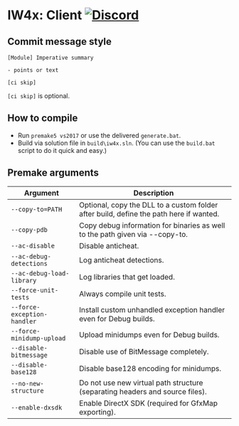 
# IW4x: Client [![Discord](https://discordapp.com/api/guilds/219514629703860235/widget.png)](https://discord.gg/sKeVmR3)

## Commit message style

```
[Module] Imperative summary

- points or text

[ci skip]
```

`[ci skip]` is optional.

## How to compile

- Run `premake5 vs2017` or use the delivered `generate.bat`.
- Build via solution file in `build\iw4x.sln`. (You can use the `build.bat` script to do it quick and easy.)

## Premake arguments

| Argument | Description |
| ------------- | ------------- |
| `--copy-to=PATH` | Optional, copy the DLL to a custom folder after build, define the path here if wanted. |
| `--copy-pdb` | Copy debug information for binaries as well to the path given via --copy-to. |
| `--ac-disable` | Disable anticheat. |
| `--ac-debug-detections` | Log anticheat detections. |
| `--ac-debug-load-library` | Log libraries that get loaded. |
| `--force-unit-tests` | Always compile unit tests. |
| `--force-exception-handler` | Install custom unhandled exception handler even for Debug builds. |
| `--force-minidump-upload` | Upload minidumps even for Debug builds. |
| `--disable-bitmessage` | Disable use of BitMessage completely. |
| `--disable-base128` | Disable base128 encoding for minidumps. |
| `--no-new-structure` | Do not use new virtual path structure (separating headers and source files). |
| `--enable-dxsdk` | Enable DirectX SDK (required for GfxMap exporting). |
